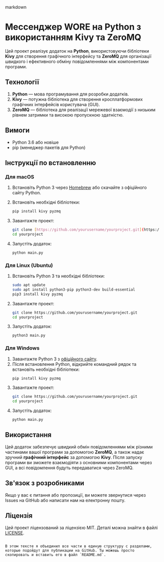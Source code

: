 

markdown
# Мессенджер WORE на Python з використанням Kivy та ZeroMQ

Цей проект реалізує додаток на **Python**, використовуючи бібліотеки **Kivy** для створення графічного інтерфейсу та **ZeroMQ** для організації швидкого і ефективного обміну повідомленнями між компонентами програми.

## Технології

1. **Python** — мова програмування для розробки додатків.
2. **Kivy** — потужна бібліотека для створення кросплатформових графічних інтерфейсів користувача (GUI).
3. **ZeroMQ** — бібліотека для реалізації мережевої взаємодії з низьким рівнем затримки та високою пропускною здатністю.

## Вимоги

- Python 3.6 або новіше
- pip (менеджер пакетів для Python)

## Інструкції по встановленню

### Для macOS

1. Встановіть Python 3 через [Homebrew](https://brew.sh/) або скачайте з офіційного сайту Python.
2. Встановіть необхідні бібліотеки:
   
   ```bash
   pip install kivy pyzmq
   ```
4. Завантажте проект:
   ```bash
   git clone [https://github.com/yourusername/yourproject.git](https://github.com/Kileer20100/Messenger_REWO.git)
   cd yourproject
   ```
5. Запустіть додаток:
   ```bash
   python main.py
   ```

### Для Linux (Ubuntu)

1. Встановіть Python 3 та необхідні бібліотеки:
   ```bash
   sudo apt update
   sudo apt install python3-pip python3-dev build-essential
   pip3 install kivy pyzmq
   ```
2. Завантажте проект:
   ```bash
   git clone https://github.com/yourusername/yourproject.git
   cd yourproject
   ```
3. Запустіть додаток:
   ```bash
   python3 main.py
   ```

### Для Windows

1. Завантажте Python 3 з [офіційного сайту](https://www.python.org/downloads/).
2. Після встановлення Python, відкрийте командний рядок та встановіть необхідні бібліотеки:
   ```bash
   pip install kivy pyzmq
   ```
3. Завантажте проект:
   ```bash
   git clone https://github.com/yourusername/yourproject.git
   cd yourproject
   ```
4. Запустіть додаток:
   ```bash
   python main.py
   ```

## Використання

Цей додаток забезпечує швидкий обмін повідомленнями між різними частинами вашої програми за допомогою **ZeroMQ**, а також надає зручний **графічний інтерфейс** за допомогою **Kivy**. Після запуску програми ви зможете взаємодіяти з основними компонентами через GUI, а всі повідомлення будуть передаватися через ZeroMQ.

## Зв'язок з розробниками

Якщо у вас є питання або пропозиції, ви можете звернутися через Issues на GitHub або написати нам на електронну пошту.

## Ліцензія

Цей проект ліцензований за ліцензією MIT. Деталі можна знайти в файлі [LICENSE](LICENSE).
```

В этом тексте я объединил все части в единую структуру с разделами, которые подойдут для публикации на GitHub. Ты можешь просто скопировать и вставить его в файл `README.md`.
